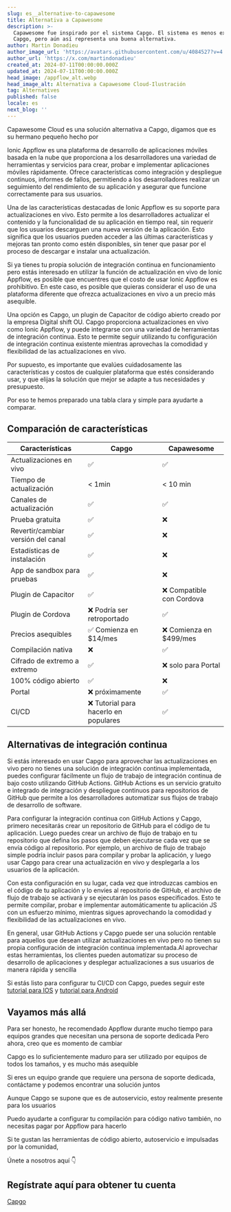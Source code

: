 ```yaml
---
slug: es__alternative-to-capawesome
title: Alternativa a Capawesome
description: >-
  Capawesome fue inspirado por el sistema Capgo. El sistema es menos extenso que
  Capgo, pero aún así representa una buena alternativa.
author: Martin Donadieu
author_image_url: 'https://avatars.githubusercontent.com/u/4084527?v=4'
author_url: 'https://x.com/martindonadieu'
created_at: 2024-07-11T00:00:00.000Z
updated_at: 2024-07-11T00:00:00.000Z
head_image: /appflow_alt.webp
head_image_alt: Alternativa a Capawesome Cloud-Ilustración
tag: Alternatives
published: false
locale: es
next_blog: ''
---
```


Capawesome Cloud es una solución alternativa a Capgo, digamos que es su hermano pequeño hecho por

Ionic Appflow es una plataforma de desarrollo de aplicaciones móviles basada en la nube que proporciona a los desarrolladores una variedad de herramientas y servicios para crear, probar e implementar aplicaciones móviles rápidamente. Ofrece características como integración y despliegue continuos, informes de fallos, permitiendo a los desarrolladores realizar un seguimiento del rendimiento de su aplicación y asegurar que funcione correctamente para sus usuarios.

Una de las características destacadas de Ionic Appflow es su soporte para actualizaciones en vivo. Esto permite a los desarrolladores actualizar el contenido y la funcionalidad de su aplicación en tiempo real, sin requerir que los usuarios descarguen una nueva versión de la aplicación. Esto significa que los usuarios pueden acceder a las últimas características y mejoras tan pronto como estén disponibles, sin tener que pasar por el proceso de descargar e instalar una actualización.

Si ya tienes tu propia solución de integración continua en funcionamiento pero estás interesado en utilizar la función de actualización en vivo de Ionic Appflow, es posible que encuentres que el costo de usar Ionic Appflow es prohibitivo. En este caso, es posible que quieras considerar el uso de una plataforma diferente que ofrezca actualizaciones en vivo a un precio más asequible.

Una opción es Capgo, un plugin de Capacitor de código abierto creado por la empresa Digital shift OU. Capgo proporciona actualizaciones en vivo como Ionic Appflow, y puede integrarse con una variedad de herramientas de integración continua. Esto te permite seguir utilizando tu configuración de integración continua existente mientras aprovechas la comodidad y flexibilidad de las actualizaciones en vivo.

Por supuesto, es importante que evalúes cuidadosamente las características y costos de cualquier plataforma que estés considerando usar, y que elijas la solución que mejor se adapte a tus necesidades y presupuesto.

Por eso te hemos preparado una tabla clara y simple para ayudarte a comparar.

## Comparación de características

| Características | Capgo | Capawesome |
| --- | --- | --- |
| Actualizaciones en vivo | ✅ | ✅ |
| Tiempo de actualización | < 1min | < 10 min |
| Canales de actualización | ✅ | ✅ |
| Prueba gratuita | ✅ | ❌ |
| Revertir/cambiar versión del canal | ✅ | ❌ |
| Estadísticas de instalación | ✅ | ❌ |
| App de sandbox para pruebas | ✅ | ❌ |
| Plugin de Capacitor | ✅ | ❌ Compatible con Cordova |
| Plugin de Cordova | ❌ Podría ser retroportado | ✅ |
| Precios asequibles | ✅ Comienza en $14/mes | ❌ Comienza en $499/mes |
| Compilación nativa | ❌ | ✅ |
| Cifrado de extremo a extremo | ✅ | ❌ solo para Portal |
| 100% código abierto | ✅ | ❌ |
| Portal | ❌ próximamente | ✅ |
| CI/CD | ❌ Tutorial para hacerlo en populares | ✅ |

## Alternativas de integración continua

Si estás interesado en usar Capgo para aprovechar las actualizaciones en vivo pero no tienes una solución de integración continua implementada, puedes configurar fácilmente un flujo de trabajo de integración continua de bajo costo utilizando GitHub Actions. GitHub Actions es un servicio gratuito e integrado de integración y despliegue continuos para repositorios de GitHub que permite a los desarrolladores automatizar sus flujos de trabajo de desarrollo de software.

Para configurar la integración continua con GitHub Actions y Capgo, primero necesitarás crear un repositorio de GitHub para el código de tu aplicación. Luego puedes crear un archivo de flujo de trabajo en tu repositorio que defina los pasos que deben ejecutarse cada vez que se envía código al repositorio. Por ejemplo, un archivo de flujo de trabajo simple podría incluir pasos para compilar y probar la aplicación, y luego usar Capgo para crear una actualización en vivo y desplegarla a los usuarios de la aplicación.

Con esta configuración en su lugar, cada vez que introduzcas cambios en el código de tu aplicación y lo envíes al repositorio de GitHub, el archivo de flujo de trabajo se activará y se ejecutarán los pasos especificados. Esto te permite compilar, probar e implementar automáticamente tu aplicación JS con un esfuerzo mínimo, mientras sigues aprovechando la comodidad y flexibilidad de las actualizaciones en vivo.

En general, usar GitHub Actions y Capgo puede ser una solución rentable para aquellos que desean utilizar actualizaciones en vivo pero no tienen su propia configuración de integración continua implementada.Al aprovechar estas herramientas, los clientes pueden automatizar su proceso de desarrollo de aplicaciones y desplegar actualizaciones a sus usuarios de manera rápida y sencilla

Si estás listo para configurar tu CI/CD con Capgo, puedes seguir este [tutorial para IOS](https://capgoapp/blog/automatic-capacitor-ios-build-github-action/) y [tutorial para Android](https://capgoapp/blog/automatic-capacitor-android-build-github-action/)

## Vayamos más allá

Para ser honesto, he recomendado Appflow durante mucho tiempo para equipos grandes que necesitan una persona de soporte dedicada
Pero ahora, creo que es momento de cambiar

Capgo es lo suficientemente maduro para ser utilizado por equipos de todos los tamaños, y es mucho más asequible

Si eres un equipo grande que requiere una persona de soporte dedicada, contáctame y podemos encontrar una solución juntos

Aunque Capgo se supone que es de autoservicio, estoy realmente presente para los usuarios

Puedo ayudarte a configurar tu compilación para código nativo también, no necesitas pagar por Appflow para hacerlo

Si te gustan las herramientas de código abierto, autoservicio e impulsadas por la comunidad,

Únete a nosotros aquí 👇

## Regístrate aquí para obtener tu cuenta

[Capgo](/register/)